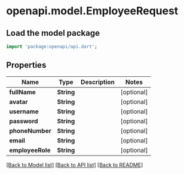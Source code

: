 # openapi.model.EmployeeRequest

## Load the model package
```dart
import 'package:openapi/api.dart';
```

## Properties
Name | Type | Description | Notes
------------ | ------------- | ------------- | -------------
**fullName** | **String** |  | [optional] 
**avatar** | **String** |  | [optional] 
**username** | **String** |  | [optional] 
**password** | **String** |  | [optional] 
**phoneNumber** | **String** |  | [optional] 
**email** | **String** |  | [optional] 
**employeeRole** | **String** |  | [optional] 

[[Back to Model list]](../README.md#documentation-for-models) [[Back to API list]](../README.md#documentation-for-api-endpoints) [[Back to README]](../README.md)



